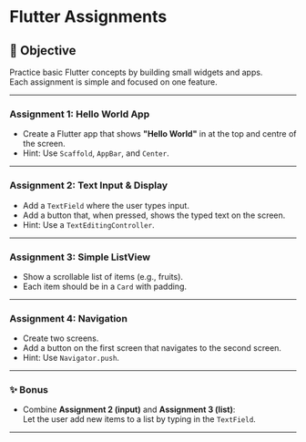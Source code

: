# Flutter Assignments

## 🎯 Objective
Practice basic Flutter concepts by building small widgets and apps.  
Each assignment is simple and focused on one feature.

---

### Assignment 1: Hello World App
- Create a Flutter app that shows **"Hello World"** in at the top and centre of the screen.
- Hint: Use `Scaffold`, `AppBar`, and `Center`.

---

### Assignment 2: Text Input & Display
- Add a `TextField` where the user types input.
- Add a button that, when pressed, shows the typed text on the screen.
- Hint: Use a `TextEditingController`.

---

### Assignment 3: Simple ListView
- Show a scrollable list of items (e.g., fruits).
- Each item should be in a `Card` with padding.

---

### Assignment 4: Navigation
- Create two screens.
- Add a button on the first screen that navigates to the second screen.
- Hint: Use `Navigator.push`.

---

### ✨ Bonus
- Combine **Assignment 2 (input)** and **Assignment 3 (list)**:  
  Let the user add new items to a list by typing in the `TextField`.

---
